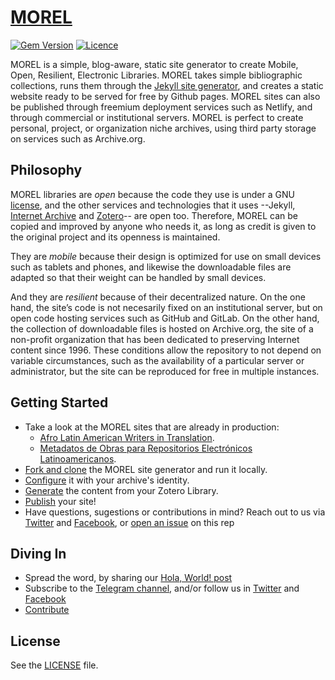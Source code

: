 # [MOREL](https://github.com/morelrep/morel-theme-generator)

[![Gem Version](https://img.shields.io/gem/v/morel-theme)][ruby-gems]
[![Licence](https://img.shields.io/badge/License-GPLv3-blue.svg)][licence]

[licence]: https://github.com/morelrep/morel-theme-generator/blob/1-finish-documentation/LICENCE
[ruby-gems]: https://rubygems.org/gems/jekyll

MOREL is a simple, blog-aware, static site generator to create Mobile, Open, Resilient, Electronic Libraries. MOREL takes simple bibliographic collections, runs them through the [Jekyll site generator](https://jekyllrb.com/), and creates a static website ready to be served for free by Github pages. MOREL sites can also be published through freemium deployment services such as Netlify, and through commercial or institutional servers. MOREL is perfect to create personal, project, or organization niche archives, using third party storage on services such as Archive.org.

## Philosophy

MOREL libraries are *open* because the code they use is under a GNU [license](), and the other services and technologies that it uses --Jekyll, [Internet Archive](https://github.com/jjjake/internetarchive) and [Zotero](https://github.com/zotero/zotero)-- are open too. Therefore, MOREL can be copied and improved by anyone who needs it, as long as credit is given to the original project and its openness is maintained.

They are *mobile* because their design is optimized for use on small devices such as tablets and phones, and likewise the downloadable files are adapted so that their weight can be handled by small devices.

And they are *resilient* because of their decentralized nature. On the one hand, the site’s code is not necesarily fixed on an institutional server, but on open code hosting services such as GitHub and GitLab. On the other hand, the collection of downloadable files is hosted on Archive.org, the site of a non-profit organization that has been dedicated to preserving Internet content since 1996. These conditions allow the repository to not depend on variable circumstances, such as the availability of a particular server or administrator, but the site can be reproduced for free in multiple instances.

## Getting Started

* Take a look at the MOREL sites that are already in production:
  * [Afro Latin American Writers in Translation](https://alawit.org).
  * [Metadatos de Obras para Repositorios Electrónicos Latinoamericanos](https://morel.la).
* [Fork and clone](about/#install) the MOREL site generator and run it locally.
* [Configure](about/#configure) it with your archive's identity.
* [Generate](about/#generate) the content from your Zotero Library.
* [Publish](about/#publish) your site!
* Have questions, sugestions or contributions in mind? Reach out to us via [Twitter](https://twitter.com/morelrep) and [Facebook](https://facebook.com/morelrep), or [open an issue](https://github.com/febr3s/morel-site-generator/issues) on this rep



## Diving In

* Spread the word, by sharing our  [Hola, World! post](https://github.com/morelrep/morel-theme-generator/2023/07/20/hola-world.html)
* Subscribe to the [Telegram channel](https://t.me/morelrep), and/or follow us in [Twitter](https://twitter.com/morelrep) and [Facebook](https://facebook.com/morelrep)
* [Contribute](https://github.com/morelrep/morel-theme-generator/contribute)

## License

See the [LICENSE](https://github.com/morelrep/morel-theme-generator/blob/1-finish-documentation/LICENCE) file.
